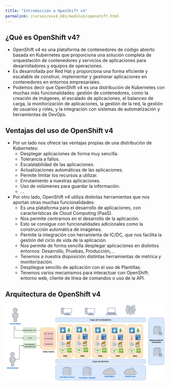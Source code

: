 ```yaml
---
title: "Introducción a OpenShift v4"
permalink: /cursos/osv4_k8s/modulo1/openshift.html
---
```


## ¿Qué es OpenShift v4?

* OpenShift v4 es una plataforma de contenedores de código abierto basada en Kubernetes que proporciona una solución completa de orquestación de contenedores y servicios de aplicaciones para desarrolladores y equipos de operaciones. 
* Es desarrollada por Red Hat y proporciona una forma eficiente y escalable de construir, implementar y gestionar aplicaciones en contenedores en entornos empresariales.
* Podemos decir que OpenShift v4 es una distribución de Kubernetes con muchas más funcionalidades: gestión de contenedores, como la creación de imágenes, el escalado de aplicaciones, el balanceo de carga, la monitorización de aplicaciones, la gestión de la red, la gestión de usuarios y roles, y la integración con sistemas de automatización y herramientas de DevOps.

## Ventajas del uso de OpenShift v4

* Por un lado nos ofrece las ventajas propias de una distribución de Kubernetes:
    * Desplegar aplicaciones de forma muy sencilla.
    * Tolerancia a fallos.
    * Escalalabilidad de las aplicaciones.
    * Actualizaciones automáticas de las aplicaciones.
    * Permite limitar los recursos a utilizar.
    * Enrutamiento a nuestras aplicaciones.
    * Uso de volúmenes para guardar la información.
    * ...
* Por otro lado, OpenShift v4 utiliza distintas herramientas que nos aportan otras muchas funcionalidades:
    * Es una plataforma para el desarrollo de aplicaciones, con características de Cloud Computing (PaaS).
    * Nos permite centrarnos en el desarrollo de la aplicación.
    * Esto se consigue con funcionalidades adicionales como la construcción automática de imágenes.
    * Permite la integración con herramienta de IC/DC, que nos facilita la gestión del ciclo de vida de la aplicación.
    * Nos permite de forma sencilla desplegar aplicaciones en distintos entornos: Desarrollo, Pruebas, Producción,...
    * Tenemos a nuestra disposición distintas herramientas de métrica y monitorización.
    * Despliegue sencillo de aplicación con el uso de Plantillas.
    * Tenemos varios mecanismos para interactuar con OpenShift: entorno web, cliente de línea de comandos o uso de la API.

## Arquitectura de OpenShift v4

![openshift](img/openshift.png)